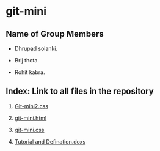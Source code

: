 # git-mini
## Name of Group Members

- Dhrupad solanki.

- Brij thota. 

- Rohit kabra. 

## Index: Link to all files in the repository

1. [Git-mini2.css](https://github.com/rohitkabra13/git-mini/blob/patch-3/git-mini2.css)

2. [git-mini.html](https://github.com/dhrupad09/git-mini/blob/master/git-mini.html)

3. [git-mini.css](https://github.com/dhrupad09/git-mini/blob/master/git-mini.css)

4. [Tutorial and Defination.doxs](https://github.com/dhrupad09/git-mini/blob/master/tutorials%26definations.docx)

